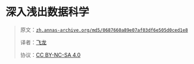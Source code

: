 # 深入浅出数据科学

> 原文：[`zh.annas-archive.org/md5/0687660a89e07af03df6e505d0ced1e8`](https://zh.annas-archive.org/md5/0687660a89e07af03df6e505d0ced1e8)
>
> 译者：[飞龙](https://github.com/wizardforcel)
>
> 协议：[CC BY-NC-SA 4.0](http://creativecommons.org/licenses/by-nc-sa/4.0/)